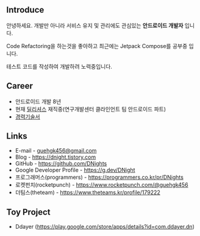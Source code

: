 ## Introduce
안녕하세요. 개발만 아니라 서비스 유지 및 관리에도 관심있는 __안드로이드 개발자__ 입니다.

Code Refactoring을 하는것을 좋아하고 최근에는 Jetpack Compose를 공부중 입니다.

테스트 코드를 작성하여 개발하려 노력중입니다.

## Career
- 안드로이드 개발 8년
- 현재 [딜리셔스](https://dealicious.kr) 재직중(연구개발센터 클라인언트 팀 안드로이드 파트)
- [경력기술서](https://github.com/DNights/DNights/blob/main/Career.md)

## Links
- E-mail - guehgk456@gmail.com
- Blog - https://dnight.tistory.com
- GitHub - https://github.com/DNights
- Google Developer Profile - https://g.dev/DNight
- 프로그래머스(programmers) - https://programmers.co.kr/pr/DNights
- 로켓펀치(rocketpunch) - https://www.rocketpunch.com/@guehgk456
- 더팀스(theteam) - https://www.theteams.kr/profile/179222

## Toy Project
- Ddayer (https://play.google.com/store/apps/details?id=com.ddayer.dn)
